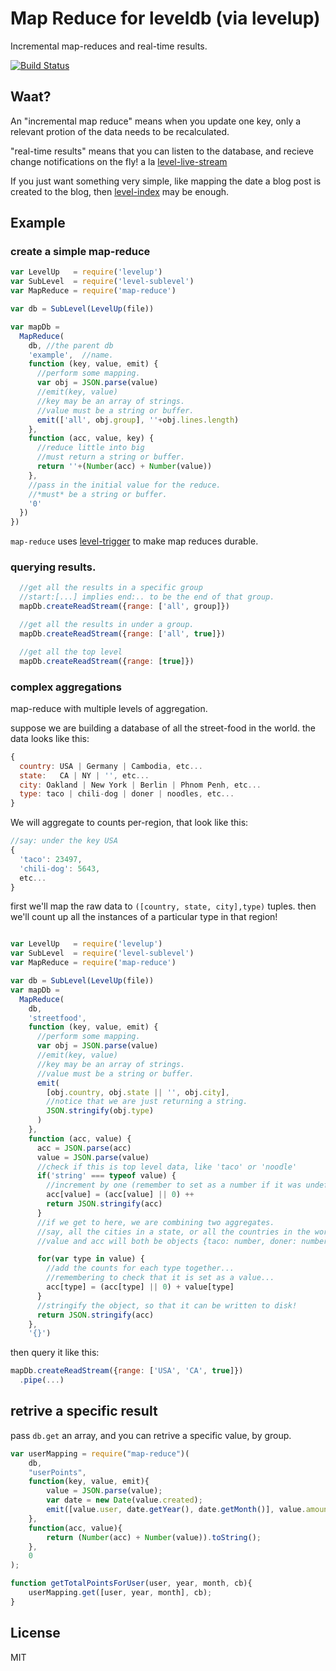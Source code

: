# Map Reduce for leveldb (via levelup)

Incremental map-reduces and real-time results.

[![Build Status](https://travis-ci.org/dominictarr/map-reduce.png?branch=master)](https://travis-ci.org/dominictarr/map-reduce)

## Waat?

An "incremental map reduce" means when you update one key,
only a relevant protion of the data needs to be recalculated.

"real-time results" means that you can listen to the database,
and recieve change notifications on the fly! a la 
[level-live-stream](https://github.com/dominictarr/level-live-stream)

If you just want something very simple, like mapping the date a blog post
is created to the blog, then [level-index](https://github.com/dominictarr/level-index)
may be enough.

## Example

### create a simple map-reduce

``` js
var LevelUp   = require('levelup')
var SubLevel  = require('level-sublevel')
var MapReduce = require('map-reduce')

var db = SubLevel(LevelUp(file))

var mapDb = 
  MapReduce(
    db, //the parent db
    'example',  //name.
    function (key, value, emit) {
      //perform some mapping.
      var obj = JSON.parse(value)
      //emit(key, value)
      //key may be an array of strings. 
      //value must be a string or buffer.
      emit(['all', obj.group], ''+obj.lines.length)
    },
    function (acc, value, key) {
      //reduce little into big
      //must return a string or buffer.
      return ''+(Number(acc) + Number(value))
    },
    //pass in the initial value for the reduce.
    //*must* be a string or buffer.
    '0'
  })
})

```

`map-reduce` uses [level-trigger](https://github.com/dominictarr/level-trigger) to make map reduces durable.


### querying results.

``` js
  //get all the results in a specific group
  //start:[...] implies end:.. to be the end of that group.
  mapDb.createReadStream({range: ['all', group]}) 

  //get all the results in under a group.
  mapDb.createReadStream({range: ['all', true]}) 

  //get all the top level 
  mapDb.createReadStream({range: [true]})

```

<!--
by default, the stream will stay open, and continue to give you the latest results.
This may be disabled by passing `{tail:false}`. 
The stream responds correctly to `stream.pause()` and `stream.resume()`

``` js
  db.mapReduce.view(viewName, {start: ['all', true], tail: false}) 
```
-->

### complex aggregations

map-reduce with multiple levels of aggregation.

suppose we are building a database of all the street-food in the world.
the data looks like this:

``` js
{
  country: USA | Germany | Cambodia, etc...
  state:   CA | NY | '', etc...
  city: Oakland | New York | Berlin | Phnom Penh, etc...
  type: taco | chili-dog | doner | noodles, etc...
}
```

We will aggregate to counts per-region, that look like this:

``` js
//say: under the key USA
{
  'taco': 23497,
  'chili-dog': 5643,
  etc...
}
```

first we'll map the raw data to `([country, state, city],type)` tuples.
then we'll count up all the instances of a particular type in that region!

``` js

var LevelUp   = require('levelup')
var SubLevel  = require('level-sublevel')
var MapReduce = require('map-reduce')

var db = SubLevel(LevelUp(file))
var mapDb = 
  MapReduce(
    db,
    'streetfood',
    function (key, value, emit) {
      //perform some mapping.
      var obj = JSON.parse(value)
      //emit(key, value)
      //key may be an array of strings. 
      //value must be a string or buffer.
      emit(
        [obj.country, obj.state || '', obj.city],
        //notice that we are just returning a string.
        JSON.stringify(obj.type)
      )
    },
    function (acc, value) {
      acc = JSON.parse(acc)
      value = JSON.parse(value)
      //check if this is top level data, like 'taco' or 'noodle'
      if('string' === typeof value) {
        //increment by one (remember to set as a number if it was undefined)
        acc[value] = (acc[value] || 0) ++
        return JSON.stringify(acc)
      }
      //if we get to here, we are combining two aggregates.
      //say, all the cities in a state, or all the countries in the world.
      //value and acc will both be objects {taco: number, doner: number2, etc...}

      for(var type in value) {
        //add the counts for each type together...
        //remembering to check that it is set as a value...
        acc[type] = (acc[type] || 0) + value[type]
      }
      //stringify the object, so that it can be written to disk!
      return JSON.stringify(acc)
    },
    '{}')
```

then query it like this:

``` js
mapDb.createReadStream({range: ['USA', 'CA', true]})
  .pipe(...)
```

<!---
TODO: add live-streams, and reinstate this documentation
``` js
//pass tail: false, because new streetfood doesn't appear that often...

mapDb.createReadStream({range: ['USA', 'CA', true]})
  .pipe(...)
//or get the streetfood counts for each state. 
//we want to know about realtime changes this time.
mapDb.createReadStream({range: ['USA', true]})

```

-->

## retrive a specific result

pass `db.get` an array, and you can retrive a specific value, by group.

``` js
var userMapping = require("map-reduce")(
    db,
    "userPoints",
    function(key, value, emit){
        value = JSON.parse(value);
        var date = new Date(value.created);
        emit([value.user, date.getYear(), date.getMonth()], value.amount);
    },
    function(acc, value){
        return (Number(acc) + Number(value)).toString();
    },
    0
);

function getTotalPointsForUser(user, year, month, cb){
    userMapping.get([user, year, month], cb);
}

```

## License

MIT
